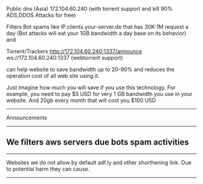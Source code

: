 Public dns (Asia)
172.104.60.240 (with torrent support and kill 90% ADS,DDOS Attacks for free)

Filters Bot spams like IP.clients.your-server.de that has 30K-1M request a day
(Bot attacks will eat your 1GB bandwidth a day base on its behavior)
and

Torrent/Trackers
http://172.104.60.240:1337/announce
ws://172.104.60.240:1337 (webtorrent support)

can help website to save bandwidth up to 20-90% and reduces the operation cost of all web site using it.

Just imagine how much you will save if you use this technology. For example, you need to pay $5 USD for very 1 GB bandwidth you use in your website. And 20gb every month that will cost you $100 USD

----------------------------------------------------------
Announcements

----------------------------------------------------------
We filters aws servers due bots spam activities
----------------------------------------------------------

-----------------------------------------------------------
Websites we do not allow by default
adf.ly and other shorthening link.
Due to potential harm they can cause.

-------------------------------------------------------------


